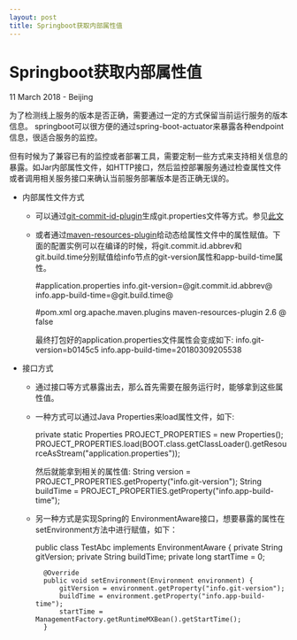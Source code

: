 ```yaml
---
layout: post
title: Springboot获取内部属性值
---
```


Springboot获取内部属性值
========================
11 March 2018 - Beijing

为了检测线上服务的版本是否正确，需要通过一定的方式保留当前运行服务的版本信息。
springboot可以很方便的通过spring-boot-actuator来暴露各种endpoint信息，很适合服务的监控。

但有时候为了兼容已有的监控或者部署工具，需要定制一些方式来支持相关信息的暴露。如Jar内部属性文件，如HTTP接口，然后监控部署服务通过检查属性文件或者调用相关服务接口来确认当前服务部署版本是否正确无误的。

- 内部属性文件方式
    - 可以通过[git-commit-id-plugin](https://github.com/ktoso/maven-git-commit-id-plugin)生成git.properties文件等方式。参见[此文](http://qinguan.github.io/2018/03/11/Maven%E6%89%93%E5%8C%85%E4%BD%BF%E7%94%A8%E4%BB%A3%E7%A0%81%E7%89%88%E6%9C%AC%E5%8F%B7%E5%92%8C%E6%97%B6%E9%97%B4%E6%88%B3.html)
    - 或者通过[maven-resources-plugin](https://maven.apache.org/plugins/maven-resources-plugin/)给动态给属性文件中的属性赋值。下面的配置实例可以在编译的时候，将git.commit.id.abbrev和git.build.time分别赋值给info节点的git-version属性和app-build-time属性。
        
        #application.properties
        info.git-version=@git.commit.id.abbrev@
        info.app-build-time=@git.build.time@ 

        #pom.xml
        <plugin>
            <groupId>org.apache.maven.plugins</groupId>
            <artifactId>maven-resources-plugin</artifactId>
            <version>2.6</version>
            <configuration>
                <delimiters>
                    <delimiter>@</delimiter>
                </delimiters>
                <useDefaultDelimiters>false</useDefaultDelimiters>
            </configuration>
        </plugin>

        最终打包好的application.properties文件属性会变成如下:
        info.git-version=b0145c5
        info.app-build-time=20180309205538

- 接口方式
    - 通过接口等方式暴露出去，那么首先需要在服务运行时，能够拿到这些属性值。
    - 一种方式可以通过Java Properties来load属性文件，如下:

        private static Properties PROJECT_PROPERTIES = new Properties();
        PROJECT_PROPERTIES.load(BOOT.class.getClassLoader().getResourceAsStream("application.properties"));

        然后就能拿到相关的属性值:
        String version = PROJECT_PROPERTIES.getProperty("info.git-version");
        String buildTime = PROJECT_PROPERTIES.getProperty("info.app-build-time");

    - 另一种方式是实现Spring的 EnvironmentAware接口，想要暴露的属性在setEnvironment方法中进行赋值，如下：

        public class TestAbc implements EnvironmentAware {
            private String gitVersion;
            private String buildTime;
            private long startTime = 0;

            @Override
            public void setEnvironment(Environment environment) {
                gitVersion = environment.getProperty("info.git-version");
                buildTime = environment.getProperty("info.app-build-time");
                startTime = ManagementFactory.getRuntimeMXBean().getStartTime();
            }


